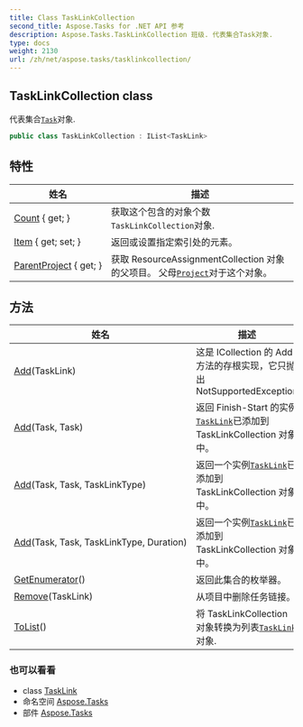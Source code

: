 ```yaml
---
title: Class TaskLinkCollection
second_title: Aspose.Tasks for .NET API 参考
description: Aspose.Tasks.TaskLinkCollection 班级. 代表集合Task对象.
type: docs
weight: 2130
url: /zh/net/aspose.tasks/tasklinkcollection/
---
```

## TaskLinkCollection class

代表集合[`Task`](../task/)对象.

```csharp
public class TaskLinkCollection : IList<TaskLink>
```

## 特性

| 姓名 | 描述 |
| --- | --- |
| [Count](../../aspose.tasks/tasklinkcollection/count/) { get; } | 获取这个包含的对象个数`TaskLinkCollection`对象. |
| [Item](../../aspose.tasks/tasklinkcollection/item/) { get; set; } | 返回或设置指定索引处的元素。 |
| [ParentProject](../../aspose.tasks/tasklinkcollection/parentproject/) { get; } | 获取 ResourceAssignmentCollection 对象的父项目。 父母[`Project`](../project/)对于这个对象。 |

## 方法

| 姓名 | 描述 |
| --- | --- |
| [Add](../../aspose.tasks/tasklinkcollection/add/#add_3)(TaskLink) | 这是 ICollection 的 Add 方法的存根实现，它只抛出 NotSupportedException |
| [Add](../../aspose.tasks/tasklinkcollection/add/#add)(Task, Task) | 返回 Finish-Start 的实例[`TaskLink`](../tasklink/)已添加到 TaskLinkCollection 对象中。 |
| [Add](../../aspose.tasks/tasklinkcollection/add/#add_1)(Task, Task, TaskLinkType) | 返回一个实例[`TaskLink`](../tasklink/)已添加到 TaskLinkCollection 对象中。 |
| [Add](../../aspose.tasks/tasklinkcollection/add/#add_2)(Task, Task, TaskLinkType, Duration) | 返回一个实例[`TaskLink`](../tasklink/)已添加到 TaskLinkCollection 对象中。 |
| [GetEnumerator](../../aspose.tasks/tasklinkcollection/getenumerator/)() | 返回此集合的枚举器。 |
| [Remove](../../aspose.tasks/tasklinkcollection/remove/)(TaskLink) | 从项目中删除任务链接。 |
| [ToList](../../aspose.tasks/tasklinkcollection/tolist/)() | 将 TaskLinkCollection 对象转换为列表[`TaskLink`](../tasklink/)对象. |

### 也可以看看

* class [TaskLink](../tasklink/)
* 命名空间 [Aspose.Tasks](../../aspose.tasks/)
* 部件 [Aspose.Tasks](../../)


